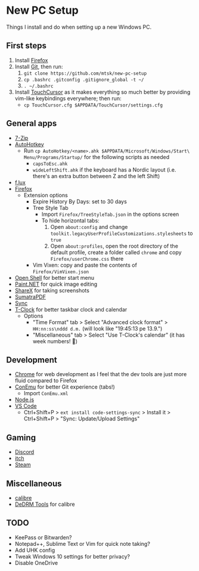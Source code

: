 # New PC Setup

Things I install and do when setting up a new Windows PC.

## First steps

1. Install [Firefox](https://www.mozilla.org/en-US/firefox/)
1. Install [Git](https://git-scm.com/download/win), then run:
   1. `git clone https://github.com/mtsk/new-pc-setup`
   1. `cp .bashrc .gitconfig .gitignore_global -t ~/`
   1. `. ~/.bashrc`
1. Install [TouchCursor](https://martin-stone.github.io/touchcursor/) as it
   makes everything so much better by providing vim-like keybindings everywhere;
   then run:
   - `cp TouchCursor.cfg $APPDATA/TouchCursor/settings.cfg`

## General apps

- [7-Zip](https://www.7-zip.org/)
- [AutoHotkey](https://www.autohotkey.com/)
  - Run `cp AutoHotkey/<name>.ahk $APPDATA/Microsoft/Windows/Start\ Menu/Programs/Startup/`
    for the following scripts as needed
    - `capsToEsc.ahk`
    - `wideLeftShift.ahk` if the keyboard has a Nordic layout (i.e. there's an
      extra button between Z and the left Shift)
- [f.lux](https://justgetflux.com/)
- [Firefox](https://www.mozilla.org/en-US/firefox/)
  - Extension options
    - Expire History By Days: set to 30 days
    - Tree Style Tab
      - Import `Firefox/TreeStyleTab.json` in the options screen
      - To hide horizontal tabs:
        1. Open `about:config` and change
           `toolkit.legacyUserProfileCustomizations.stylesheets` to `true`
        1. Open `about:profiles`, open the root directory of the default
           profile, create a folder called `chrome` and copy
           `Firefox/userChrome.css` there
    - Vim Vixen: copy and paste the contents of `Firefox/VimVixen.json`
- [Open Shell](https://github.com/Open-Shell/Open-Shell-Menu) for better start
  menu
- [Paint.NET](https://www.getpaint.net/) for quick image editing
- [ShareX](https://getsharex.com/) for taking screenshots
- [SumatraPDF](https://www.sumatrapdfreader.org/)
- [Sync](https://www.sync.com/install/)
- [T-Clock](https://github.com/White-Tiger/T-Clock) for better taskbar clock and
  calendar
  - Options
    - "Time Format" tab > Select "Advanced clock format" > `HH:nn:ss\nddd d.m.`
      (will look like "19:45:13 pe 13.9.")
    - "Miscellaneous" tab > Select "Use T-Clock's calendar" (it has week
      numbers! :muscle:)

## Development

- [Chrome](https://www.google.com/chrome/) for web development as I feel that
  the dev tools are just more fluid compared to Firefox
- [ConEmu](https://conemu.github.io/) for better Git experience (tabs!)
  - Import `ConEmu.xml`
- [Node.js](https://nodejs.org/en/)
- [VS Code](https://code.visualstudio.com/)
  - Ctrl+Shift+P > `ext install code-settings-sync` > Install it > Ctrl+Shift+P
    \> "Sync: Update/Upload Settings"

## Gaming

- [Discord](https://discordapp.com/)
- [itch](https://itch.io/app)
- [Steam](https://store.steampowered.com/about/)

## Miscellaneous

- [calibre](https://calibre-ebook.com/)
- [DeDRM Tools](https://apprenticealf.wordpress.com/) for calibre

## TODO

- KeePass or Bitwarden?
- Notepad++, Sublime Text or Vim for quick note taking?
- Add UHK config
- Tweak Windows 10 settings for better privacy?
- Disable OneDrive
